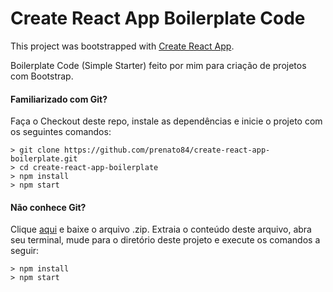 # Create React App Boilerplate Code

This project was bootstrapped with [Create React App](https://github.com/facebookincubator/create-react-app).

Boilerplate Code (Simple Starter) feito por mim para criação de projetos com Bootstrap.

#### Familiarizado com Git?
Faça o Checkout deste repo, instale as dependências e inicie o projeto com os seguintes comandos:

```
> git clone https://github.com/prenato84/create-react-app-boilerplate.git
> cd create-react-app-boilerplate
> npm install
> npm start
```

#### Não conhece Git?
Clique [aqui](https://github.com/prenato84/create-react-app-boilerplate/releases/) e baixe o arquivo .zip. Extraia o conteúdo deste arquivo, abra seu terminal, mude para o diretório deste projeto e execute os comandos a seguir:

```
> npm install
> npm start
```